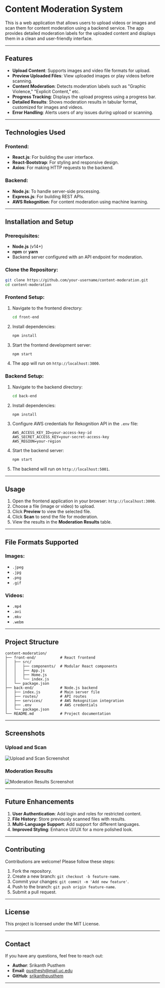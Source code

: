 
# Content Moderation System

This is a web application that allows users to upload videos or images and scan them for content moderation using a backend service. The app provides detailed moderation labels for the uploaded content and displays them in a clean and user-friendly interface.

---

## Features

- **Upload Content**: Supports images and video file formats for upload.
- **Preview Uploaded Files**: View uploaded images or play videos before scanning.
- **Content Moderation**: Detects moderation labels such as "Graphic Violence," "Explicit Content," etc.
- **Progress Tracking**: Displays the upload progress using a progress bar.
- **Detailed Results**: Shows moderation results in tabular format, customized for images and videos.
- **Error Handling**: Alerts users of any issues during upload or scanning.

---

## Technologies Used

### Frontend:
- **React.js**: For building the user interface.
- **React-Bootstrap**: For styling and responsive design.
- **Axios**: For making HTTP requests to the backend.

### Backend:
- **Node.js**: To handle server-side processing.
- **Express.js**: For building REST APIs.
- **AWS Rekognition**: For content moderation using machine learning.

---

## Installation and Setup

### Prerequisites:
- **Node.js** (v14+)
- **npm** or **yarn**
- Backend server configured with an API endpoint for moderation.

### Clone the Repository:
```bash
git clone https://github.com/your-username/content-moderation.git
cd content-moderation
```

### Frontend Setup:
1. Navigate to the frontend directory:
   ```bash
   cd front-end
   ```

2. Install dependencies:
   ```bash
   npm install
   ```

3. Start the frontend development server:
   ```bash
   npm start
   ```

4. The app will run on `http://localhost:3000`.

### Backend Setup:
1. Navigate to the backend directory:
   ```bash
   cd back-end
   ```

2. Install dependencies:
   ```bash
   npm install
   ```

3. Configure AWS credentials for Rekognition API in the `.env` file:
   ```plaintext
   AWS_ACCESS_KEY_ID=your-access-key-id
   AWS_SECRET_ACCESS_KEY=your-secret-access-key
   AWS_REGION=your-region
   ```

4. Start the backend server:
   ```bash
   npm start
   ```

5. The backend will run on `http://localhost:5001`.

---

## Usage

1. Open the frontend application in your browser: `http://localhost:3000`.
2. Choose a file (image or video) to upload.
3. Click **Preview** to view the selected file.
4. Click **Scan** to send the file for moderation.
5. View the results in the **Moderation Results** table.

---

## File Formats Supported

### Images:
- `.jpeg`
- `.jpg`
- `.png`
- `.gif`

### Videos:
- `.mp4`
- `.avi`
- `.mkv`
- `.webm`

---

## Project Structure

```
content-moderation/
├── front-end/           # React frontend
│   ├── src/
│   │   ├── components/  # Modular React components
│   │   ├── App.js
│   │   ├── Home.js
│   │   └── index.js
│   └── package.json
├── back-end/            # Node.js backend
│   ├── index.js         # Main server file
│   ├── routes/          # API routes
│   ├── services/        # AWS Rekognition integration
│   ├── .env             # AWS credentials
│   └── package.json
└── README.md            # Project documentation
```

---

## Screenshots

### Upload and Scan
![Upload and Scan Screenshot](https://via.placeholder.com/800x400)

### Moderation Results
![Moderation Results Screenshot](https://via.placeholder.com/800x400)

---

## Future Enhancements

1. **User Authentication**: Add login and roles for restricted content.
2. **File History**: Store previously scanned files with results.
3. **Multi-Language Support**: Add support for different languages.
4. **Improved Styling**: Enhance UI/UX for a more polished look.

---

## Contributing

Contributions are welcome! Please follow these steps:

1. Fork the repository.
2. Create a new branch: `git checkout -b feature-name`.
3. Commit your changes: `git commit -m 'Add new feature'`.
4. Push to the branch: `git push origin feature-name`.
5. Submit a pull request.

---

## License

This project is licensed under the MIT License.

---

## Contact

If you have any questions, feel free to reach out:

- **Author**: Srikanth Pusthem
- **Email**: pusthesh@mail.uc.edu
- **GitHub**: [srikanthpusthem](https://github.com/srikanthpusthem) 

---

